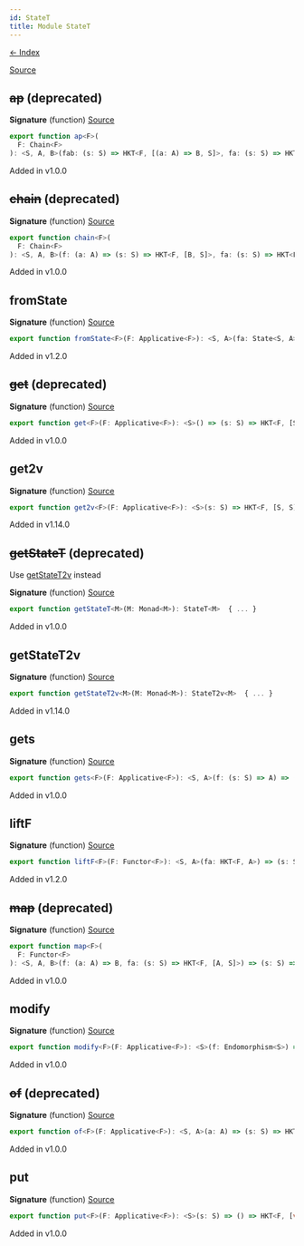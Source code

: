 ```yaml
---
id: StateT
title: Module StateT
---
```


[← Index](.)

[Source](https://github.com/gcanti/fp-ts/blob/master/src/StateT.ts)

## ~~ap~~ (deprecated)

**Signature** (function) [Source](https://github.com/gcanti/fp-ts/blob/master/src/StateT.ts#L269-L273)

```ts
export function ap<F>(
  F: Chain<F>
): <S, A, B>(fab: (s: S) => HKT<F, [(a: A) => B, S]>, fa: (s: S) => HKT<F, [A, S]>) => (s: S) => HKT<F, [B, S]>  { ... }
```

Added in v1.0.0

## ~~chain~~ (deprecated)

**Signature** (function) [Source](https://github.com/gcanti/fp-ts/blob/master/src/StateT.ts#L301-L305)

```ts
export function chain<F>(
  F: Chain<F>
): <S, A, B>(f: (a: A) => (s: S) => HKT<F, [B, S]>, fa: (s: S) => HKT<F, [A, S]>) => (s: S) => HKT<F, [B, S]>  { ... }
```

Added in v1.0.0

## fromState

**Signature** (function) [Source](https://github.com/gcanti/fp-ts/blob/master/src/StateT.ts#L125-L127)

```ts
export function fromState<F>(F: Applicative<F>): <S, A>(fa: State<S, A>) => (s: S) => HKT<F, [A, S]>  { ... }
```

Added in v1.2.0

## ~~get~~ (deprecated)

**Signature** (function) [Source](https://github.com/gcanti/fp-ts/blob/master/src/StateT.ts#L366-L368)

```ts
export function get<F>(F: Applicative<F>): <S>() => (s: S) => HKT<F, [S, S]>  { ... }
```

Added in v1.0.0

## get2v

**Signature** (function) [Source](https://github.com/gcanti/fp-ts/blob/master/src/StateT.ts#L71-L73)

```ts
export function get2v<F>(F: Applicative<F>): <S>(s: S) => HKT<F, [S, S]>  { ... }
```

Added in v1.14.0

## ~~getStateT~~ (deprecated)

Use [getStateT2v](#getstatet2v) instead

**Signature** (function) [Source](https://github.com/gcanti/fp-ts/blob/master/src/StateT.ts#L325-L336)

```ts
export function getStateT<M>(M: Monad<M>): StateT<M>  { ... }
```

Added in v1.0.0

## getStateT2v

**Signature** (function) [Source](https://github.com/gcanti/fp-ts/blob/master/src/StateT.ts#L149-L156)

```ts
export function getStateT2v<M>(M: Monad<M>): StateT2v<M>  { ... }
```

Added in v1.14.0

## gets

**Signature** (function) [Source](https://github.com/gcanti/fp-ts/blob/master/src/StateT.ts#L110-L112)

```ts
export function gets<F>(F: Applicative<F>): <S, A>(f: (s: S) => A) => (s: S) => HKT<F, [A, S]>  { ... }
```

Added in v1.0.0

## liftF

**Signature** (function) [Source](https://github.com/gcanti/fp-ts/blob/master/src/StateT.ts#L138-L140)

```ts
export function liftF<F>(F: Functor<F>): <S, A>(fa: HKT<F, A>) => (s: S) => HKT<F, [A, S]>  { ... }
```

Added in v1.2.0

## ~~map~~ (deprecated)

**Signature** (function) [Source](https://github.com/gcanti/fp-ts/blob/master/src/StateT.ts#L237-L241)

```ts
export function map<F>(
  F: Functor<F>
): <S, A, B>(f: (a: A) => B, fa: (s: S) => HKT<F, [A, S]>) => (s: S) => HKT<F, [B, S]>  { ... }
```

Added in v1.0.0

## modify

**Signature** (function) [Source](https://github.com/gcanti/fp-ts/blob/master/src/StateT.ts#L97-L99)

```ts
export function modify<F>(F: Applicative<F>): <S>(f: Endomorphism<S>) => (s: S) => HKT<F, [void, S]>  { ... }
```

Added in v1.0.0

## ~~of~~ (deprecated)

**Signature** (function) [Source](https://github.com/gcanti/fp-ts/blob/master/src/StateT.ts#L350-L352)

```ts
export function of<F>(F: Applicative<F>): <S, A>(a: A) => (s: S) => HKT<F, [A, S]>  { ... }
```

Added in v1.0.0

## put

**Signature** (function) [Source](https://github.com/gcanti/fp-ts/blob/master/src/StateT.ts#L82-L84)

```ts
export function put<F>(F: Applicative<F>): <S>(s: S) => () => HKT<F, [void, S]>  { ... }
```

Added in v1.0.0
